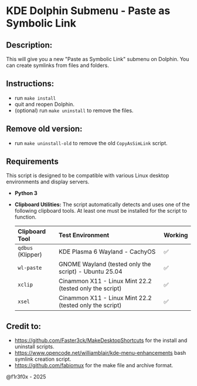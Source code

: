 # KDE Dolphin Submenu - Paste as Symbolic Link

## Description:
This will give you a new "Paste as Symbolic Link" submenu on Dolphin. You can create symlinks from files and folders.

## Instructions:
- run `make install`
- quit and reopen Dolphin.
- (optional) run `make uninstall` to remove the files.

## Remove old version:
- run `make uninstall-old` to remove the old `CopyAsSimLink` script.

## Requirements

This script is designed to be compatible with various Linux desktop environments and display servers.

- **Python 3**

- **Clipboard Utilities:**
  The script automatically detects and uses one of the following clipboard tools. At least one must be installed for the script to function.

  | Clipboard Tool    | Test Environment | Working |
  | :- | :- | :- |
  | `qdbus` (Klipper) | KDE Plasma 6 Wayland - CachyOS | ✅ |
  | `wl-paste`        | GNOME Wayland (tested only the script) - Ubuntu 25.04 | ✅ |
  | `xclip`           | Cinammon X11 - Linux Mint 22.2 (tested only the script) | ✅ |
  | `xsel`            | Cinammon X11 - Linux Mint 22.2 (tested only the script) | ✅ |

## Credit to:
- https://github.com/Faster3ck/MakeDesktopShortcuts for the install and uninstall scripts.
- https://www.opencode.net/williamblair/kde-menu-enhancements bash symlink creation script.
- https://github.com/fabiomux for the make file and archive format.

@f1r3f0x - 2025